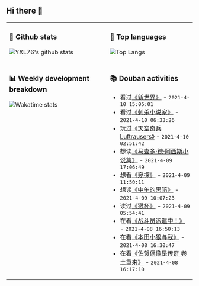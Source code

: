 ## Hi there 👋

<table>
<tr>
<td valign="top" width="54%">

### 🔭 Github stats

![YXL76's github stats](https://github-readme-stats.yxl76.vercel.app/api?username=YXL76&count_private=true&show_icons=true&include_all_commits=true&theme=tokyonight&line_height=28)

</td>

<td valign="top" width="46%">

### 🌱 Top languages

![Top Langs](https://github-readme-stats.yxl76.vercel.app/api/top-langs/?username=YXL76&layout=compact&theme=tokyonight&langs_count=10&hide=HTML,CSS,SCSS)

</td>
</tr>
<tr>
<td valign="top" width="54%">

### 📊 Weekly development breakdown

![Wakatime stats](https://github-readme-stats.yxl76.vercel.app/api/wakatime?username=YXL76&layout=compact&theme=tokyonight)


</td>
<td valign="top" width="46%">

### 📚 Douban activities

- 看过[《新世界》](http://movie.douban.com/subject/10437779/) - `2021-4-10 15:05:01`
- 看过[《刺杀小说家》](http://movie.douban.com/subject/26826330/) - `2021-4-10 06:33:26`
- 玩过[《天空奇兵 Luftrausers》](http://www.douban.com/game/25884403/) - `2021-4-10 02:51:42`
- 想读[《马查多·德·阿西斯小说集》](https://book.douban.com/subject/35097123/) - `2021-4-09 17:06:49`
- 想看[《窥探》](http://movie.douban.com/subject/35027568/) - `2021-4-09 11:50:11`
- 想读[《中午的黑暗》](https://book.douban.com/subject/1040053/) - `2021-4-09 10:07:23`
- 读过[《猴杯》](https://book.douban.com/subject/35023261/) - `2021-4-09 05:54:41`
- 在看[《战斗员派遣中！》](http://movie.douban.com/subject/35004453/) - `2021-4-08 16:50:13`
- 在看[《本田小狼与我》](http://movie.douban.com/subject/34905821/) - `2021-4-08 16:30:47`
- 在看[《佐贺偶像是传奇 卷土重来》](http://movie.douban.com/subject/34777842/) - `2021-4-08 16:17:10`

</td>
</tr>
</table>

<!--
**YXL76/YXL76** is a ✨ _special_ ✨ repository because its `README.md` (this file) appears on your GitHub profile.

Here are some ideas to get you started:

- 🔭 I’m currently working on ...
- 🌱 I’m currently learning ...
- 👯 I’m looking to collaborate on ...
- 🤔 I’m looking for help with ...
- 💬 Ask me about ...
- 📫 How to reach me: ...
- 😄 Pronouns: ...
- ⚡ Fun fact: ...
-->
